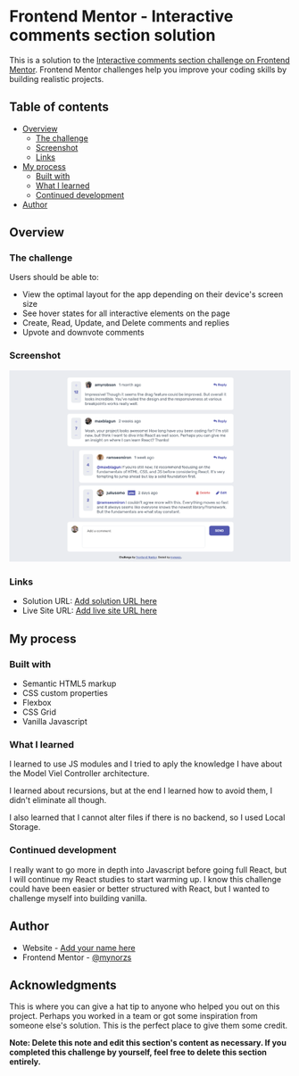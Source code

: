 # Frontend Mentor - Interactive comments section solution

This is a solution to the [Interactive comments section challenge on Frontend Mentor](https://www.frontendmentor.io/challenges/interactive-comments-section-iG1RugEG9). Frontend Mentor challenges help you improve your coding skills by building realistic projects. 

## Table of contents

- [Overview](#overview)
  - [The challenge](#the-challenge)
  - [Screenshot](#screenshot)
  - [Links](#links)
- [My process](#my-process)
  - [Built with](#built-with)
  - [What I learned](#what-i-learned)
  - [Continued development](#continued-development)
- [Author](#author)


## Overview

### The challenge

Users should be able to:

- View the optimal layout for the app depending on their device's screen size
- See hover states for all interactive elements on the page
- Create, Read, Update, and Delete comments and replies
- Upvote and downvote comments

### Screenshot

![](./screenshot.png)


### Links

- Solution URL: [Add solution URL here](https://your-solution-url.com)
- Live Site URL: [Add live site URL here](https://your-live-site-url.com)

## My process

### Built with

- Semantic HTML5 markup
- CSS custom properties
- Flexbox
- CSS Grid
- Vanilla Javascript

### What I learned

I learned to use JS modules and I tried to aply the knowledge I have about the Model Viel Controller architecture.

I learned about recursions, but at the end I learned how to avoid them, I didn't eliminate all though.

I also learned that I cannot alter files if there is no backend, so I used Local Storage.

### Continued development

I really want to go more in depth into Javascript before going full React, but I will continue my React studies to start warming up. I know this challenge could have been easier or better structured with React, but I wanted to challenge myself into building vanilla.


## Author

- Website - [Add your name here](https://mynorzuniga.myportfolio.com/)
- Frontend Mentor - [@mynorzs](https://www.frontendmentor.io/profile/mynorzs)


## Acknowledgments

This is where you can give a hat tip to anyone who helped you out on this project. Perhaps you worked in a team or got some inspiration from someone else's solution. This is the perfect place to give them some credit.

**Note: Delete this note and edit this section's content as necessary. If you completed this challenge by yourself, feel free to delete this section entirely.**
